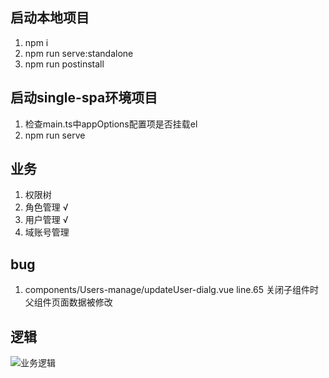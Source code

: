 ## 启动本地项目
1. npm i
2. npm run serve:standalone
3. npm run postinstall

## 启动single-spa环境项目
1. 检查main.ts中appOptions配置项是否挂载el
2. npm run serve

## 业务
1. 权限树
2. 角色管理 √
3. 用户管理 √
4. 域账号管理 
## bug
1. components/Users-manage/updateUser-dialg.vue line.65 关闭子组件时父组件页面数据被修改

## 逻辑
![业务逻辑](https://raw.githubusercontent.com/xianglihui/single-spa-vue3.0-Authority/master/public/qx.png)
 

